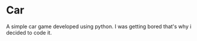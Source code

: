 # Car
A simple car game developed using python. I was getting bored that's why i decided to code it.
